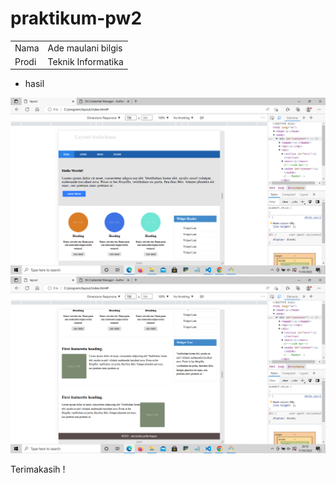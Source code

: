 # praktikum-pw2

<table bprder="1" cellpadding="5" cellspacing="0">
  <tbody>
  <tr>
  <td> Nama </td>
  <td> Ade maulani bilgis</td>
  </tr>
  <tr>
  <td>Prodi</td>
  <td>Teknik Informatika</td>
  </tr>
</table>


- hasil

![image.png](https://github.com/ademaulanibilgis/praktikum-pw2/blob/865d6c5361954aca3a56956fd2746d70e5f08a18/img/ss1.png)
![image.png](https://github.com/ademaulanibilgis/praktikum-pw2/blob/945d56fe4cd1fc8ccd11308e3cf65427f6628781/img/ss2.png)

Terimakasih !
